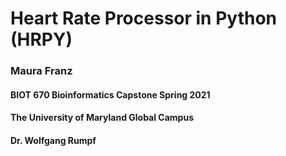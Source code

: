 # Heart Rate Processor in Python (HRPY)
### Maura Franz
#### BIOT 670 Bioinformatics Capstone Spring 2021
#### The University of Maryland Global Campus
#### Dr. Wolfgang Rumpf 
